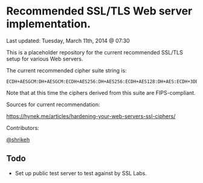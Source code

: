 Recommended SSL/TLS Web server implementation.
===========

Last updated: Tuesday, March 11th, 2014 @ 07:30

This is a placeholder repository for the current recommended SSL/TLS setup for various Web servers.

The current recommended cipher suite string is:

```
ECDH+AESGCM:DH+AESGCM:ECDH+AES256:DH+AES256:ECDH+AES128:DH+AES:ECDH+3DES:DH+3DES:RSA+AESGCM:RSA+AES:RSA+3DES:!EXPORT:!DES40:!aNULL:!MD5:!DSS
```

Note that at this time the ciphers derived from this suite are FIPS-compliant.

Sources for current recommendation:

https://hynek.me/articles/hardening-your-web-servers-ssl-ciphers/

Contributors:

[@shrikeh](https://twitter.com/shrikeh)

## Todo ##

- Set up public test server to test against by SSL Labs.
